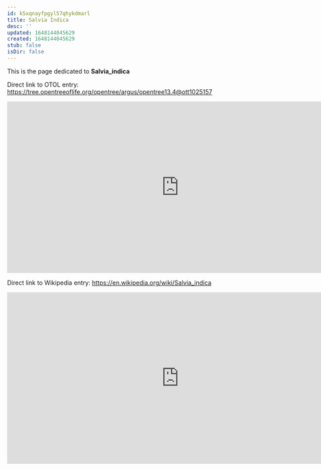 ```yaml
---
id: k5xqnayfpgyl57qhykdmarl
title: Salvia Indica
desc: ''
updated: 1648144045629
created: 1648144045629
stub: false
isDir: false
---
```

This is the page dedicated to **Salvia_indica**


Direct link to OTOL entry: https://tree.opentreeoflife.org/opentree/argus/opentree13.4@ott1025157



<html>
    <body>
    <iframe src="https://tree.opentreeoflife.org/opentree/argus/opentree13.4@ott1025157"
    width="800" height="400" frameborder="0" allowfullscreen> </iframe>
    </body>
</html>
    


Direct link to Wikipedia entry: https://en.wikipedia.org/wiki/Salvia_indica



<html>
    <body>
    <iframe src="https://en.wikipedia.org/wiki/Salvia_indica"
    width="800" height="400" frameborder="0" allowfullscreen> </iframe>
    </body>
</html>
    
